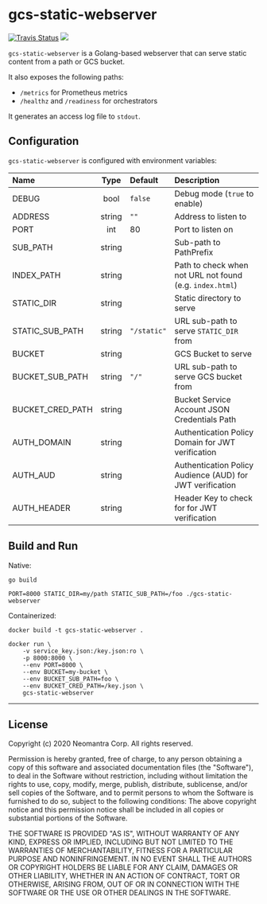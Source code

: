 # gcs-static-webserver

[![Travis Status](https://travis-ci.org/neomantra/gcs-static-webserver.svg?branch=master)](https://travis-ci.org/neomantra/gcs-static-webserver)  [![](https://images.microbadger.com/badges/image/neomantra/gcs-static-webserver.svg)](https://microbadger.com/#/images/neomantra/gcs-static-webserver "microbadger.com")

`gcs-static-webserver` is a Golang-based webserver that can serve static content from a path or GCS bucket.

It also exposes the following paths:
 * `/metrics` for Prometheus metrics
 * `/healthz` and `/readiness` for orchestrators

It generates an access log file to `stdout`.

## Configuration

`gcs-static-webserver` is configured with environment variables:

|Name              |Type    |Default        |Description  |
|:---------------- |:------:|:------------- |:----------- |
| DEBUG            | bool   | `false`       | Debug mode (`true` to enable) |
| ADDRESS          | string | `""`          | Address to listen to |
| PORT             | int    | 80            | Port to listen on  |
| SUB_PATH         | string |               | Sub-path to PathPrefix |
| INDEX_PATH       | string |               | Path to check when not URL not found (e.g. `index.html`) |
| STATIC_DIR       | string |               | Static directory to serve |
| STATIC_SUB_PATH  | string | `"/static"`   | URL sub-path to serve `STATIC_DIR` from |
| BUCKET           | string |               | GCS Bucket to serve |
| BUCKET_SUB_PATH  | string | `"/"`         | URL sub-path to serve GCS bucket from |
| BUCKET_CRED_PATH | string |               | Bucket Service Account JSON Credentials Path |
| AUTH_DOMAIN      | string |               | Authentication Policy Domain for JWT verification |
| AUTH_AUD         | string |               | Authentication Policy Audience (AUD) for JWT verification |
| AUTH_HEADER      | string |               | Header Key to check for for JWT verification |

## Build and Run

Native:

```
go build

PORT=8000 STATIC_DIR=my/path STATIC_SUB_PATH=/foo ./gcs-static-webserver
```

Containerized:

```
docker build -t gcs-static-webserver .

docker run \
    -v service_key.json:/key.json:ro \
    -p 8000:8000 \
    --env PORT=8000 \
    --env BUCKET=my-bucket \
    --env BUCKET_SUB_PATH=foo \
    --env BUCKET_CRED_PATH=/key.json \
    gcs-static-webserver
```

----

## License

Copyright (c) 2020 Neomantra Corp.  All rights reserved.

Permission is hereby granted, free of charge, to any person obtaining a copy
of this software and associated documentation files (the "Software"), to deal
in the Software without restriction, including without limitation the rights
to use, copy, modify, merge, publish, distribute, sublicense, and/or sell
copies of the Software, and to permit persons to whom the Software is
furnished to do so, subject to the following conditions:
The above copyright notice and this permission notice shall be included in
all copies or substantial portions of the Software.

THE SOFTWARE IS PROVIDED "AS IS", WITHOUT WARRANTY OF ANY KIND, EXPRESS OR
IMPLIED, INCLUDING BUT NOT LIMITED TO THE WARRANTIES OF MERCHANTABILITY,
FITNESS FOR A PARTICULAR PURPOSE AND NONINFRINGEMENT. IN NO EVENT SHALL THE
AUTHORS OR COPYRIGHT HOLDERS BE LIABLE FOR ANY CLAIM, DAMAGES OR OTHER
LIABILITY, WHETHER IN AN ACTION OF CONTRACT, TORT OR OTHERWISE, ARISING FROM,
OUT OF OR IN CONNECTION WITH THE SOFTWARE OR THE USE OR OTHER DEALINGS IN
THE SOFTWARE.
